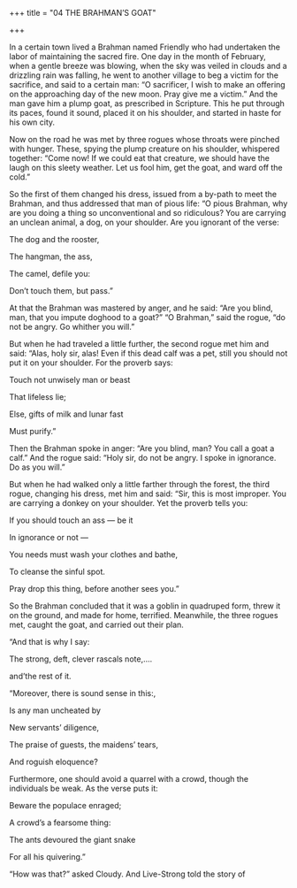 +++
title = "04 THE BRAHMAN’S GOAT"

+++

In a certain town lived a Brahman named Friendly who had undertaken the labor of maintaining the sacred fire. One day in the month of February, when a gentle breeze was blowing, when the sky was veiled in clouds and a drizzling rain was falling, he went to another village to beg a victim for the sacrifice, and said to a certain man: “O sacrificer, I wish to make an offering on the approaching day of the new moon. Pray give me a victim.” And the man gave him a plump goat, as prescribed in Scripture. This he put through its paces, found it sound, placed it on his shoulder, and started in haste for his own city.

Now on the road he was met by three rogues whose throats were pinched with hunger. These, spying the plump creature on his shoulder, whispered together: “Come now\! If we could eat that creature, we should have the laugh on this sleety weather. Let us fool him, get the goat, and ward off the cold.”

So the first of them changed his dress, issued from a by-path to meet the Brahman, and thus addressed that man of pious life: “O pious Brahman, why are you doing a thing so unconventional and so ridiculous? You are carrying an unclean animal, a dog, on your shoulder. Are you ignorant of the verse:

The dog and the rooster,

The hangman, the ass,

The camel, defile you:

Don’t touch them, but pass.”

At that the Brahman was mastered by anger, and he said: “Are you blind, man, that you impute doghood to a goat?” “O Brahman,” said the rogue, “do not be angry. Go whither you will.”

But when he had traveled a little further, the second rogue met him and said: “Alas, holy sir, alas\! Even if this dead calf was a pet, still you should not put it on your shoulder. For the proverb says:

Touch not unwisely man or beast

That lifeless lie;

Else, gifts of milk and lunar fast

Must purify.”

Then the Brahman spoke in anger: “Are you blind, man? You call a goat a calf.” And the rogue said: “Holy sir, do not be angry. I spoke in ignorance. Do as you will.”

But when he had walked only a little farther through the forest, the third rogue, changing his dress, met him and said: “Sir, this is most improper. You are carrying a donkey on your shoulder. Yet the proverb tells you:

If you should touch an ass — be it

In ignorance or not —

You needs must wash your clothes and bathe,

To cleanse the sinful spot.

Pray drop this thing, before another sees you.”

So the Brahman concluded that it was a goblin in quadruped form, threw it on the ground, and made for home, terrified. Meanwhile, the three rogues met, caught the goat, and carried out their plan.

“And that is why I say:

The strong, deft, clever rascals note,….

and’the rest of it.

“Moreover, there is sound sense in this:,

Is any man uncheated by

New servants’ diligence,

The praise of guests, the maidens’ tears,

And roguish eloquence?

Furthermore, one should avoid a quarrel with a crowd, though the individuals be weak. As the verse puts it:

Beware the populace enraged;

A crowd’s a fearsome thing:

The ants devoured the giant snake

For all his quivering.”

“How was that?” asked Cloudy. And Live-Strong told the story of
